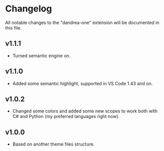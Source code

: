 
# Changelog

All notable changes to the "dandrea-one" extension will be documented in this file.

## v1.1.1

- Turned semantic engine on.

## v1.1.0

- Added some semantic highlight, supported in VS Code 1.43 and on.
  
## v1.0.2

- Changed some colors and added some new scopes to work both with C# and Python (my preferred languages right now).
  
## v1.0.0

- Based on another theme files structure.
